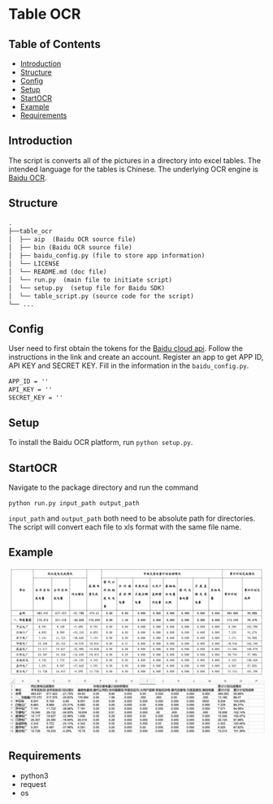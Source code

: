 # Table OCR

## Table of Contents

- [Introduction](#introduction)
- [Structure](#structure)
- [Config](#config)
- [Setup](#setup)
- [StartOCR](#startocr)
- [Example](#example)
- [Requirements](#requirements)


## Introduction
The script is converts all of the pictures in a directory into excel tables. The intended language for the tables is Chinese.
The underlying OCR engine is [Baidu OCR](https://cloud.baidu.com/doc/OCR/s/Ek3h7yeiq).

## Structure
```
.
├──table_ocr
│  ├── aip  (Baidu OCR source file)             
│  ├── bin (Baidu OCR source file)
│  ├── baidu_config.py (file to store app information)
│  └── LICENSE
│  └── README.md (doc file)
│  └── run.py  (main file to initiate script)
│  └── setup.py  (setup file for Baidu SDK)
│  └── table_script.py (source code for the script)
└── ...
```


## Config

User need to first obtain the tokens for the [Baidu cloud api](https://cloud.baidu.com/doc/OCR/s/dk3iqnq51). Follow the instructions in the link and create an account. Register an app to get APP ID, API KEY and SECRET KEY. Fill in the information in the `baidu_config.py`.

```
APP_ID = ''
API_KEY = ''
SECRET_KEY = ''
```
## Setup

To install the Baidu OCR platform, run `python setup.py`.

## StartOCR

Navigate to the package directory and run the command
```
python run.py input_path output_path
```

`input_path` and `output_path` both need to be absolute path for directories. The script will convert each file to xls format with the same file name.

## Example
![Alt text](Example_image/input.png)
![Alt text](Example_image/converted.png)


## Requirements
- python3
- request
- os
